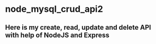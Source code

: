 # node_mysql_crud_api2
## Here is my create, read, update and delete API with help of NodeJS and Express
